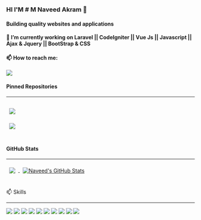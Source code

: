 

<!--
**naveed504/naveed504** is a ✨ _special_ ✨ repository because its `README.md` (this file) appears on your GitHub profile.

Here are some ideas to get you started:


- 🌱 I’m currently learning ...
- 👯 I’m looking to collaborate on ...
- 🤔 I’m looking for help with ...
- 💬 Ask me about ...
- 📫 How to reach me: ...
- 😄 Pronouns: ...
- ⚡ Fun fact: ...
-->

### HI I'M # M Naveed Akram :ribbon:
#### Building quality websites and applications
#### 🔭 I’m currently working on Laravel || CodeIgniter || Vue Js || Javascript || Ajax & Jquery || BootStrap & CSS
#### 📫 How to reach me:

![](https://komarev.com/ghpvc/?username=naveed504&color=green&style=flat-square&label=PROFILE+VIEWS)

#### Pinned Repositories 
<!----->
<hr/> 
<!----->
<a href="https://github.com/naveed504/generate-dynamic-laravel-excel-columns">
  <img align="center" style="margin:1rem 0.5rem" src="https://github-readme-stats.vercel.app/api/pin/?username=naveed504&repo=generate-dynamic-laravel-excel-columns&title_color=ffffff&text_color=c9cacc&icon_color=4AB197&bg_color=1A2B34" />
</a>

<br>

<a href="https://github.com/naveed504/laravel-multiauth">
  <img align="center" style="margin:0.5rem" src="https://github-readme-stats.vercel.app/api/pin/?username=naveed504&repo=laravel-multiauth&title_color=ffffff&text_color=c9cacc&icon_color=4AB197&bg_color=1A2B34" />
</a>

<br>
<br>


#### GitHub Stats 
<!----->
<hr/> 
<!----->
<a href="https://github.com/naveed504">
  <img align="center" style="margin:0.5rem" src="https://github-readme-stats.vercel.app/api/top-langs/?username=naveed504&hide=html,css&title_color=ffffff&text_color=c9cacc&icon_color=4AB197&bg_color=1A2B34" />
</a>

<a href="https://github.com/naveed504">
  <img align="center" style="margin:0.5rem" src="https://github-readme-stats.vercel.app/api?username=naveed504&show_icons=true&line_height=27&count_private=true&title_color=ffffff&text_color=c9cacc&icon_color=4AB097&bg_color=1A2B34" alt="Naveed's GitHub Stats" />
</a>

 

 <br>
<br>

📫 Skills
<!----->
<hr/> 
<!----->

![](https://img.shields.io/badge/Code-PHP-informational?style=flat&logo=PHP&logoColor=white&color=4AB197)
![](https://img.shields.io/badge/Code-Laravel-informational?style=flat&logo=Laravel&logoColor=white&color=4AB197)
![](https://img.shields.io/badge/Code-CodeIgniter-informational?style=flat&logo=CodeIgniter&logoColor=white&color=4AB197)
![](https://img.shields.io/badge/Code-Javascript-informational?style=flat&logo=Javascript&logoColor=white&color=4AB197)
![](https://img.shields.io/badge/Code-Ajax-informational?style=flat&logo=Ajax&logoColor=white&color=4AB197)
![](https://img.shields.io/badge/Code-Jquery-informational?style=flat&logo=Jquery&logoColor=white&color=4AB197)
![](https://img.shields.io/badge/Code-BootStrap-informational?style=flat&logo=Bootstrap&logoColor=white&color=4AB197)
![](https://img.shields.io/badge/Code-CSS-informational?style=flat&logo=CSS&logoColor=white&color=4AB197)
![](https://img.shields.io/badge/Code-MySQL-informational?style=flat&logo=MySql&logoColor=white&color=4AB197)
![](https://img.shields.io/badge/Code-MongoDB-informational?style=flat&logo=MongoDB&logoColor=white&color=4AB197)











